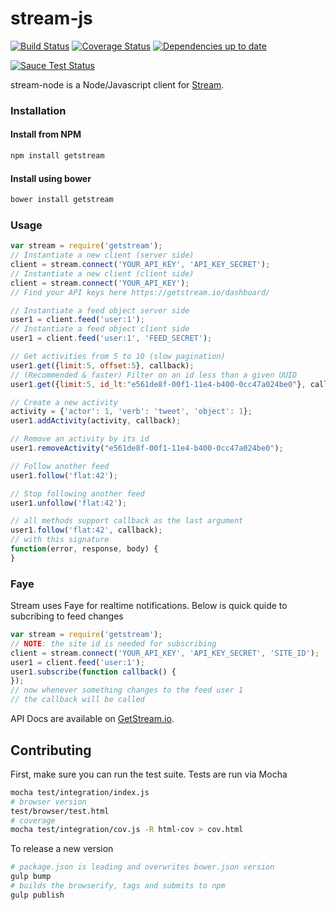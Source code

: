 stream-js
===========

[![Build Status](https://travis-ci.org/tschellenbach/stream-js.svg?branch=master)](https://travis-ci.org/tschellenbach/stream-js)
[![Coverage Status](https://coveralls.io/repos/tschellenbach/stream-js/badge.png?branch=master)](https://coveralls.io/r/tschellenbach/stream-js?branch=master)
[![Dependencies up to date](https://david-dm.org/tschellenbach/stream-js.png)](https://david-dm.org/tschellenbach/stream-js)

[![Sauce Test Status](https://saucelabs.com/browser-matrix/tschellenbach.svg)](https://saucelabs.com/u/tschellenbach)

stream-node is a Node/Javascript client for [Stream][].

### Installation

#### Install from NPM

```bash
npm install getstream
```

#### Install using bower

```bash
bower install getstream
```

### Usage

```javascript
var stream = require('getstream');
// Instantiate a new client (server side)
client = stream.connect('YOUR_API_KEY', 'API_KEY_SECRET');
// Instantiate a new client (client side)
client = stream.connect('YOUR_API_KEY');
// Find your API keys here https://getstream.io/dashboard/

// Instantiate a feed object server side
user1 = client.feed('user:1');
// Instantiate a feed object client side
user1 = client.feed('user:1', 'FEED_SECRET');

// Get activities from 5 to 10 (slow pagination)
user1.get({limit:5, offset:5}, callback);
// (Recommended & faster) Filter on an id less than a given UUID
user1.get({limit:5, id_lt:"e561de8f-00f1-11e4-b400-0cc47a024be0"}, callback);

// Create a new activity
activity = {'actor': 1, 'verb': 'tweet', 'object': 1};
user1.addActivity(activity, callback);

// Remove an activity by its id
user1.removeActivity("e561de8f-00f1-11e4-b400-0cc47a024be0");

// Follow another feed
user1.follow('flat:42');

// Stop following another feed
user1.unfollow('flat:42');

// all methods support callback as the last argument
user1.follow('flat:42', callback);
// with this signature
function(error, response, body) {
}
```

### Faye

Stream uses Faye for realtime notifications. Below is quick quide to subcribing to feed changes

```javascript
var stream = require('getstream');
// NOTE: the site id is needed for subscribing
client = stream.connect('YOUR_API_KEY', 'API_KEY_SECRET', 'SITE_ID');
user1 = client.feed('user:1');
user1.subscribe(function callback() {
});
// now whenever something changes to the feed user 1
// the callback will be called
```


API Docs are available on [GetStream.io](http://getstream.io/docs/).



Contributing
------------

First, make sure you can run the test suite. Tests are run via Mocha

```bash
mocha test/integration/index.js
# browser version
test/browser/test.html
# coverage
mocha test/integration/cov.js -R html-cov > cov.html
```

To release a new version
```bash
# package.json is leading and overwrites bower.json version
gulp bump
# builds the browserify, tags and submits to npm
gulp publish
```

  [Stream]: https://getstream.io/
  [GetStream.io]: http://getstream.io/docs/

